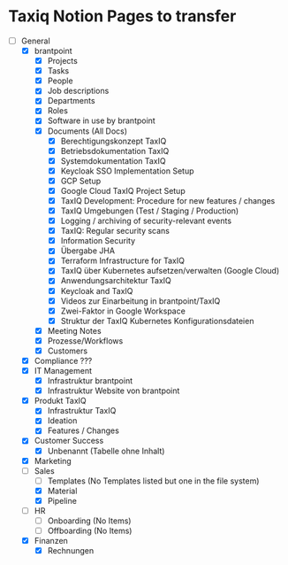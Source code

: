 # Taxiq Notion Pages to transfer

- [ ] General
  - [x] brantpoint
    - [x] Projects
    - [x] Tasks
    - [x] People
    - [x] Job descriptions
    - [x] Departments
    - [x] Roles
    - [x] Software in use by brantpoint
    - [x] Documents (All Docs)
      - [x] Berechtigungskonzept TaxIQ
      - [x] Betriebsdokumentation TaxIQ
      - [x] Systemdokumentation TaxIQ
      - [x] Keycloak SSO Implementation Setup
      - [x] GCP Setup
      - [x] Google Cloud TaxIQ Project Setup
      - [x] TaxIQ Development: Procedure for new features / changes
      - [x] TaxIQ Umgebungen (Test / Staging / Production)
      - [x] Logging / archiving of security-relevant events
      - [x] TaxIQ: Regular security scans
      - [x] Information Security
      - [x] Übergabe JHA
      - [x] Terraform Infrastructure for TaxIQ
      - [x] TaxIQ über Kubernetes aufsetzen/verwalten (Google Cloud)
      - [x] Anwendungsarchitektur TaxIQ
      - [x] Keycloak and TaxIQ
      - [x] Videos zur Einarbeitung in brantpoint/TaxIQ
      - [x] Zwei-Faktor in Google Workspace
      - [x] Struktur der TaxIQ Kubernetes Konfigurationsdateien
    - [x] Meeting Notes
    - [x] Prozesse/Workflows
    - [x] Customers
  - [x] Compliance ???
  - [x] IT Management
    - [x] Infrastruktur brantpoint
    - [x] Infrastruktur Website von brantpoint
  - [x] Produkt TaxIQ
    - [x] Infrastruktur TaxIQ
    - [x] Ideation
    - [x] Features / Changes
  - [x] Customer Success
    - [x] Unbenannt (Tabelle ohne Inhalt)
  - [x] Marketing
  - [ ] Sales
    - [ ] Templates (No Templates listed but one in the file system)
    - [x] Material
    - [x] Pipeline
  - [ ] HR
    - [ ] Onboarding (No Items)
    - [ ] Offboarding (No Items)
  - [x] Finanzen
    - [x] Rechnungen 
